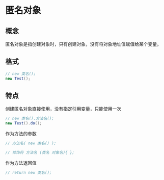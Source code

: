 # 匿名对象

## 概念

匿名对象是指创建对象时，只有创建对象，没有将对象地址值赋值给某个变量。

## 格式

```java
// new 类名();
new Test();
```



## 特点

创建匿名对象直接使用，没有指定引用变量，只能使用一次

```java
// new 类名().方法名();
new Test().do();
```

作为方法的参数

```java
// 方法名( new 类名() );

// 修饰符 方法名 (类名 对象名){ };
```

作为方法返回值

```java
// return new 类名();
```


